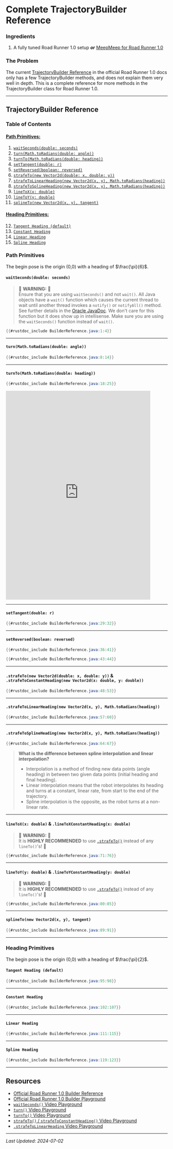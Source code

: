 <style>
  .video-container {
    display: flex;
    justify-content: center;
    max-width: 450px; /* Set the maximum width */
  }

  .video-container iframe {
    width: 100%; /* Make the iframe take the full width of the container */
    max-width: 100%; /* Ensure the iframe doesn't exceed the container's width */
  }
</style>

# Complete TrajectoryBuilder Reference

### Ingredients

1. A fully tuned Road Runner 1.0 setup _**or**_ [MeepMeep for Road Runner 1.0](https://github.com/acmerobotics/MeepMeep)

### The Problem

The current [TrajectoryBuilder Reference](https://rr.brott.dev/docs/v1-0/builder-ref/) in 
the official Road Runner 1.0 docs only has a few TrajectoryBuilder methods, and does
not explain them very well in depth. This is a complete reference for more methods in
the TrajectoryBuilder class for Road Runner 1.0.

---

## TrajectoryBuilder Reference  

### Table of Contents

#### [Path Primitives:](https://arushyadlapati.github.io/cookbook/roadrunner_10/complete_trajectorybuilder_reference.html#path-primitives-1)
1. [`waitSeconds(double: seconds)`](https://arushyadlapati.github.io/cookbook/roadrunner_10/complete_trajectorybuilder_reference.html#waitsecondsdouble-seconds)
2. [`turn(Math.toRadians(double: angle))`](https://arushyadlapati.github.io/cookbook/roadrunner_10/complete_trajectorybuilder_reference.html#turnmathtoradiansdouble-angle)
3. [`turnTo(Math.toRadians(double: heading))`](https://arushyadlapati.github.io/cookbook/roadrunner_10/complete_trajectorybuilder_reference.html#turntomathtoradiansdouble-heading)
4. [`setTangent(double: r)`](https://arushyadlapati.github.io/cookbook/roadrunner_10/complete_trajectorybuilder_reference.html#settangentdouble-r)
5. [`setReversed(boolean: reversed)`](https://arushyadlapati.github.io/cookbook/roadrunner_10/complete_trajectorybuilder_reference.html#setreversedboolean-reversed)
6. [`strafeTo(new Vector2d(double: x, double: y))`](https://arushyadlapati.github.io/cookbook/roadrunner_10/complete_trajectorybuilder_reference.html#strafetonew-vector2ddouble-x-double-y--strafetoconstantheadingnew-vector2dx-double-y-double)
7. [`strafeToLinearHeading(new Vector2d(x, y), Math.toRadians(heading))`](https://arushyadlapati.github.io/cookbook/roadrunner_10/complete_trajectorybuilder_reference.html#strafetolinearheadingnew-vector2dx-y-mathtoradiansheading)
8. [`strafeToSplineHeading(new Vector2d(x, y), Math.toRadians(heading))`](https://arushyadlapati.github.io/cookbook/roadrunner_10/complete_trajectorybuilder_reference.html#strafetosplineheadingnew-vector2dx-y-mathtoradiansheading)
9. [`lineToX(x: double)`](https://arushyadlapati.github.io/cookbook/roadrunner_10/complete_trajectorybuilder_reference.html#linetoxx-double--linetoxconstantheadingx-double)
10. [`lineToY(y: double)`](https://arushyadlapati.github.io/cookbook/roadrunner_10/complete_trajectorybuilder_reference.html#linetoyy-double--linetoyconstantheadingy-double)
11. [`splineTo(new Vector2d(x, y), tangent)`](https://arushyadlapati.github.io/cookbook/roadrunner_10/complete_trajectorybuilder_reference.html#splinetonew-vector2dx-y-tangent)

#### [Heading Primitives:](https://arushyadlapati.github.io/cookbook/roadrunner_10/complete_trajectorybuilder_reference.html#heading-primitives-1)
12. [`Tangent Heading (default)`](https://arushyadlapati.github.io/cookbook/roadrunner_10/complete_trajectorybuilder_reference.html#tangent-heading-default)
13. [`Constant Heading`](https://arushyadlapati.github.io/cookbook/roadrunner_10/complete_trajectorybuilder_reference.html#constant-heading)
14. [`Linear Heading`](https://arushyadlapati.github.io/cookbook/roadrunner_10/complete_trajectorybuilder_reference.html#linear-heading)
15. [`Spline Heading`](https://arushyadlapati.github.io/cookbook/roadrunner_10/complete_trajectorybuilder_reference.html#spline-heading)

### Path Primitives

The begin pose is the origin (0,0) with a heading of $\frac{\pi}{6}$.

#### `waitSeconds(double: seconds)`

> 🚨 **WARNING:** 🚨  
> Ensure that you are using `waitSeconds()` and not `wait()`. All Java objects have a `wait()` function which causes the current thread to wait until another thread invokes a `notify()` or `notifyAll()` method. See further details in the [Oracle JavaDoc](https://docs.oracle.com/javase/7/docs/api/java/lang/Object.html#wait()). We don't care for this function but it does show up in intellisense. Make sure you are using the `waitSeconds()` function instead of `wait()`.

```java
{{#rustdoc_include BuilderReference.java:1:4}}
```

[//]: # (<style>)

[//]: # (  .video-container {)

[//]: # (    display: flex;)

[//]: # (    justify-content: center;)

[//]: # (    max-width: 450px; /* Set the maximum width */)

[//]: # (  })

[//]: # ()
[//]: # (  .video-container iframe {)

[//]: # (    width: 100%; /* Make the iframe take the full width of the container */)

[//]: # (    max-width: 100%; /* Ensure the iframe doesn't exceed the container's width */)

[//]: # (  })

[//]: # (</style>)

[//]: # ()
[//]: # (<div class="video-container">)

[//]: # (  <iframe width="505" height="650" src="https://rr-playground-server.brott.dev/bcce1244-e518-4034-a384-6072fa7a491d.mp4?autoplay=0" title="waitSeconds&#40;&#41;" frameborder="0" allow="accelerometer; clipboard-write; encrypted-media; gyroscope; picture-in-picture; web-share" referrerpolicy="strict-origin-when-cross-origin" allowfullscreen></iframe>)

[//]: # (</div>)

---

#### `turn(Math.toRadians(double: angle))`

```java
{{#rustdoc_include BuilderReference.java:8:14}}
```

[//]: # (<style>)

[//]: # (  .video-container {)

[//]: # (    display: flex;)

[//]: # (    justify-content: center;)

[//]: # (    max-width: 450px; /* Set the maximum width */)

[//]: # (  })

[//]: # ()
[//]: # (  .video-container iframe {)

[//]: # (    width: 100%; /* Make the iframe take the full width of the container */)

[//]: # (    max-width: 100%; /* Ensure the iframe doesn't exceed the container's width */)

[//]: # (  })

[//]: # (</style>)

[//]: # ()
[//]: # (<div class="video-container">)

[//]: # (  <iframe width="505" height="650" src="https://rr-playground-server.brott.dev/ac38839f-39aa-4b0e-ba6c-19f36e3b9bbe.mp4?autoplay=0" title="waitSeconds&#40;&#41;" frameborder="0" allow="accelerometer; clipboard-write; encrypted-media; gyroscope; picture-in-picture; web-share" referrerpolicy="strict-origin-when-cross-origin" allowfullscreen></iframe>)

[//]: # (</div>)

---

#### `turnTo(Math.toRadians(double: heading))`

```java
{{#rustdoc_include BuilderReference.java:18:25}}
```

[//]: # (<style>)

[//]: # (  .video-container {)

[//]: # (    display: flex;)

[//]: # (    justify-content: center;)

[//]: # (    max-width: 450px; /* Set the maximum width */)

[//]: # (  })

[//]: # ()
[//]: # (  .video-container iframe {)

[//]: # (    width: 100%; /* Make the iframe take the full width of the container */)

[//]: # (    max-width: 100%; /* Ensure the iframe doesn't exceed the container's width */)

[//]: # (  })

[//]: # (</style>)

<div class="video-container">
  <iframe width="505" height="650" src="https://rr-playground-server.brott.dev/7f7f2cc9-155d-483d-a88b-7f2d66741aaa.mp4?autoplay=0" title="waitSeconds()" frameborder="0" allow="accelerometer; clipboard-write; encrypted-media; gyroscope; picture-in-picture; web-share" referrerpolicy="strict-origin-when-cross-origin" allowfullscreen></iframe>
</div>

---

#### `setTangent(double: r)`

```java
{{#rustdoc_include BuilderReference.java:29:32}}
```

---

#### `setReversed(boolean: reversed)`

```java
{{#rustdoc_include BuilderReference.java:36:41}}
```

```java
{{#rustdoc_include BuilderReference.java:43:44}}
```

---

#### `.strafeTo(new Vector2d(double: x, double: y))` & `.strafeToConstantHeading(new Vector2d(x: double, y: double))`

```java
{{#rustdoc_include BuilderReference.java:48:53}}
```

[//]: # (<style>)

[//]: # (  .video-container {)

[//]: # (    display: flex;)

[//]: # (    justify-content: center;)

[//]: # (    max-width: 450px; /* Set the maximum width */)

[//]: # (  })

[//]: # ()
[//]: # (  .video-container iframe {)

[//]: # (    width: 100%; /* Make the iframe take the full width of the container */)

[//]: # (    max-width: 100%; /* Ensure the iframe doesn't exceed the container's width */)

[//]: # (  })

[//]: # (</style>)

[//]: # ()
[//]: # (<div class="video-container">)

[//]: # (  <iframe width="505" height="650" src="https://rr-playground-server.brott.dev/b1d601e3-a32a-41a3-bc2b-1d579dd70e49.mp4?autoplay=0" title="strafeTo&#40;&#41;" frameborder="0" allow="accelerometer; clipboard-write; encrypted-media; gyroscope; picture-in-picture; web-share" referrerpolicy="strict-origin-when-cross-origin" allowfullscreen></iframe>)

[//]: # (</div>)

---

#### `.strafeToLinearHeading(new Vector2d(x, y), Math.toRadians(heading))`

```java
{{#rustdoc_include BuilderReference.java:57:60}}
```

[//]: # (<style>)

[//]: # (  .video-container {)

[//]: # (    display: flex;)

[//]: # (    justify-content: center;)

[//]: # (    max-width: 450px; /* Set the maximum width */)

[//]: # (  })

[//]: # ()
[//]: # (  .video-container iframe {)

[//]: # (    width: 100%; /* Make the iframe take the full width of the container */)

[//]: # (    max-width: 100%; /* Ensure the iframe doesn't exceed the container's width */)

[//]: # ()
[//]: # (  })

[//]: # ()
[//]: # (</style>)

[//]: # ()
[//]: # (<div class="video-container">)

[//]: # (  <iframe width="505" height="650" src="https://rr-playground-server.brott.dev/7de2ded0-b44a-4c07-8e3a-fd718017b1f6.mp4?autoplay=0" title="strafeTo&#40;&#41;" frameborder="0" allow="accelerometer; clipboard-write; encrypted-media; gyroscope; picture-in-picture; web-share" referrerpolicy="strict-origin-when-cross-origin" allowfullscreen></iframe>)

[//]: # (</div>)

---

#### `.strafeToSplineHeading(new Vector2d(x, y), Math.toRadians(heading))`

```java
{{#rustdoc_include BuilderReference.java:64:67}}
```

> **What is the difference between spline interpolation and linear interpolation?** 
> - Interpolation is a method of finding new data points (angle heading) in between two given data points (initial heading and final heading).
> - Linear interpolation means that the robot interpolates its heading and turns at a constant, linear rate, from start to the end of the trajectory.
> - Spline interpolation is the opposite, as the robot turns at a non-linear rate.

---

#### `lineToX(x: double)` & `.lineToXConstantHeading(x: double)`

> 🚨 **WARNING:** 🚨  
> It is **HIGHLY RECOMMENDED** to use [`.strafeTo()`](https://arushyadlapati.github.io/cookbook/roadrunner_10/complete_trajectorybuilder_reference.html) instead of any `lineTo()`'s! 🚨 

```java
{{#rustdoc_include BuilderReference.java:71:76}}
```

---

#### `lineToY(y: double)` & `.lineToYConstantHeading(y: double)`

> 🚨 **WARNING:** 🚨  
> It is **HIGHLY RECOMMENDED** to use [`.strafeTo()`](https://arushyadlapati.github.io/cookbook/roadrunner_10/complete_trajectorybuilder_reference.html) instead of any `lineTo()`'s! 🚨

```java
{{#rustdoc_include BuilderReference.java:80:85}}
```

---

#### `splineTo(new Vector2d(x, y), tangent)`

```java
{{#rustdoc_include BuilderReference.java:89:91}}
```

---

### Heading Primitives

The begin pose is the origin (0,0) with a heading of $\frac{\pi}{2}$.

#### `Tangent Heading (default)`

```java
{{#rustdoc_include BuilderReference.java:95:98}}
```

---

#### `Constant Heading`

```java
{{#rustdoc_include BuilderReference.java:102:107}}
```

---

#### `Linear Heading`

```java
{{#rustdoc_include BuilderReference.java:111:115}}
```

---

#### `Spline Heading`

```java
{{#rustdoc_include BuilderReference.java:119:123}}
```

---


## Resources

- [Official Road Runner 1.0 Builder Reference](https://rr.brott.dev/docs/v1-0/builder-ref/)
- [Official Road Runner 1.0 Builder Playground](https://rr.brott.dev/playground/)
- [`waitSeconds()` Video Playground](https://rr.brott.dev/playground/?367582b88299b654)
- [`turn()` Video Playground](https://rr.brott.dev/playground/?5a434271b239e5bc )
- [`turnTo()` Video Playground](https://rr.brott.dev/playground/?ad40438ae13740f7)
- [`strafeTo()` / `strafeToConstantHeading()` Video Playground](https://rr.brott.dev/playground/?f49042fdf5ea3ab0)
- [`.strafeToLinearHeading` Video Playground](https://rr.brott.dev/playground/?ed5d41566d46b59f) 

---
*Last Updated: 2024-07-02*


